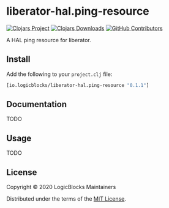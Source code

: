 # liberator-hal.ping-resource

[![Clojars Project](https://img.shields.io/clojars/v/io.logicblocks/liberator-hal.ping-resource.svg)](https://clojars.org/io.logicblocks/liberator-hal.ping-resource)
[![Clojars Downloads](https://img.shields.io/clojars/dt/io.logicblocks/liberator-hal.ping-resource.svg)](https://clojars.org/io.logicblocks/liberator-hal.ping-resource)
[![GitHub Contributors](https://img.shields.io/github/contributors-anon/logicblocks/liberator-hal.ping-resource.svg)](https://github.com/logicblocks/liberator-hal.ping-resource/graphs/contributors)

A HAL ping resource for liberator.

## Install

Add the following to your `project.clj` file:

```clj
[io.logicblocks/liberator-hal.ping-resource "0.1.1"]
```

## Documentation

TODO

## Usage

TODO

## License

Copyright &copy; 2020 LogicBlocks Maintainers

Distributed under the terms of the 
[MIT License](http://opensource.org/licenses/MIT).
